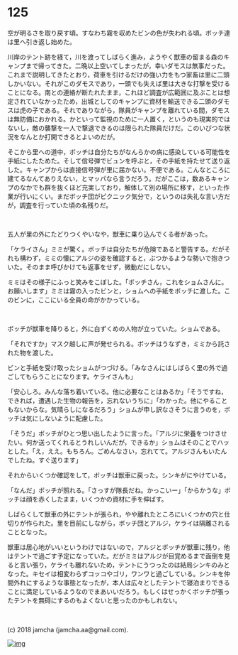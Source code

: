 # 125

空が明るさを取り戻す頃。すなわち霧を収めたビンの色が失われる頃。ボッチ達は里へ引き返し始めた。  

川岸のテント跡を経て，川を渡ってしばらく進み，ようやく獣車の留まる森のキャンプまで帰ってきた。二晩以上空いてしまったが，幸いダモスは無事だった。これまで説明してきたとおり，荷車を引けるだけの強い力をもつ家畜は里に二頭しかいない。それがこのダモスであり，一頭でも失えば里は大きな打撃を受けることになる。南との連絡が断たれたまま，これほど調査が広範囲に及ぶことは想定されていなかったため，出城としてのキャンプに資材を輸送できる二頭のダモスは虎の子である。それでありながら，隊員がキャンプを離れている間，ダモスは無防備におかれる。かといって監視のために一人置く，というのも現実的ではないし，敵の襲撃を一人で撃退できるのは限られた隊員だけだ。このいびつな状況をなんとか打開できるとよいのだが。  

そこから里への道中，ボッチは自分たちがなんらかの病に感染している可能性を手紙にしたためた。そして信号弾でビュンを呼ぶと，その手紙を持たせて送り返した。キャンプからは直接信号弾が里に届かない。不便である。こんなところに建てるなんてありえない，とマッパなら言うだろう。だがここは，数あるキャンプのなかでも群を抜くほど充実しており，解体して別の場所に移す，といった作業が行いにくい。まだボッチ団がピクニック気分で，というのは失礼な言い方だが，調査を行っていた頃の名残りだ。  

<br>  

五人が里の外にたどりつくやいなや，獣車に乗り込んでくる者があった。  

「ケライさん」ミミが驚く。ボッチは自分たちが危険であると警告する。だがそれも構わず，ミミの懐にアルジの姿を確認すると，ぶつかるような勢いで抱きついた。そのまま呼びかけても返事をせず，微動だにしない。  

ミミはその様子にふっと笑みをこぼした。「ボッチさん，これをショムさんに。お願いします」ミミは霧の入ったビンと，ショムへの手紙をボッチに渡した。このビンに，ここにいる全員の命がかかっている。  

<br>  

ボッチが獣車を降りると，外に白ずくめの人物が立っていた。ショムである。  

「それですか」マスク越しに声が発せられる。ボッチはうなずき，ミミから託された物を渡した。  

ビンと手紙を受け取ったショムがつづける。「みなさんにはしばらく里の外で過ごしてもらうことになります。ケライさんも」  

「安心しろ。みんな落ち着いている。他に必要なことはあるか」「そうですね，できれば，遭遇した生物の報告を，忘れないうちに」「わかった。他にやることもないからな。気晴らしになるだろう」ショムが申し訳なさそうに言うのを，ボッチは気にしないように配慮した。  

「そうだ」ボッチがひとつ思い出したように言った。「アルジに栄養をつけさせたい。何か送ってくれるとうれしいんだが，できるか」ショムはそのことでハッとした。「え，ええ。もちろん。ごめんなさい，忘れてて。アルジさんもいたんでしたね。すぐ送ります」  

それからいくつか確認をして，ボッチは獣車に戻った。シンキがにやけている。  

「なんだ」ボッチが照れる。「さっすが隊長だね。かっこいー」「からかうな」ボッチは顔を赤くしたまま，いくつかの資材に手を伸ばす。  

しばらくして獣車の外にテントが張られ，やや離れたところにいくつかの穴と仕切りが作られた。里を目前にしながら，ボッチ団とアルジ，ケライは隔離されることとなった。  

獣車は居心地がいいというわけではないので，アルジとボッチが獣車に残り，他はテントで過ごす予定になっていた。だがミミはアルジが目覚めるまで面倒を見ると言い張り，ケライも離れないため，テントにうつったのは結局シンキのみとなった。キセイは相変わらずコッコやゴリ，ワンワと過ごしている。シンキを仲間外れにするような事態となったが，本人は広々としたテントで寝泊まりできることに満足しているようなのでまあいいだろう。もしくはせっかくボッチが張ったテントを無碍にするのもよくないと思ったのかもしれない。  

<br>  
<br>  
(c) 2018 jamcha (jamcha.aa@gmail.com).  

[![img](http://i.creativecommons.org/l/by-nc-sa/4.0/88x31.png)](http://creativecommons.org/licenses/by-nc-sa/4.0/deed)